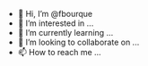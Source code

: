- 👋 Hi, I’m @fbourque
- 👀 I’m interested in ...
- 🌱 I’m currently learning ...
- 💞️ I’m looking to collaborate on ...
- 📫 How to reach me ...

<!---
fbourque/fbourque is a ✨ special ✨ repository because its `README.md` (this file) appears on your GitHub profile.
You can click the Preview link to take a look at your changes.
--->
